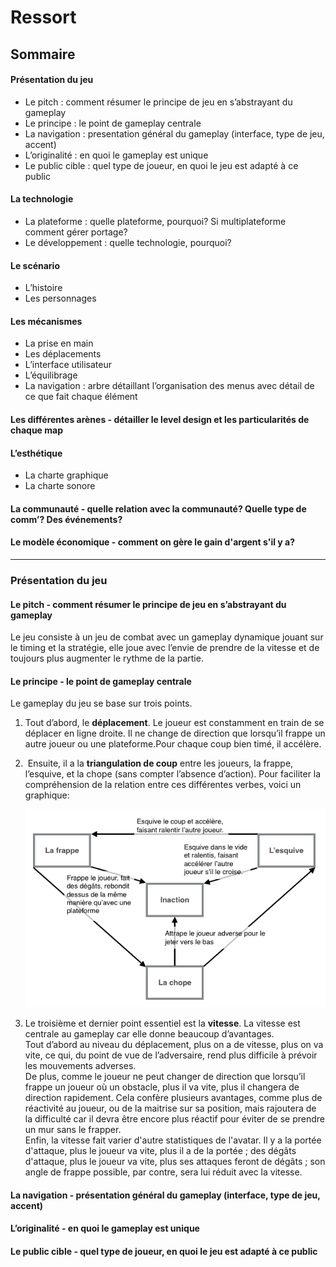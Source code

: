 # Ressort

## Sommaire

#### Présentation du jeu
  - Le pitch : comment résumer le principe de jeu en s’abstrayant du gameplay
  - Le principe : le point de gameplay centrale
  - La navigation : presentation général du gameplay (interface, type de jeu, accent)
  - L’originalité : en quoi le gameplay est unique
  - Le public cible : quel type de joueur, en quoi le jeu est adapté à ce public

#### La technologie
  - La plateforme : quelle plateforme, pourquoi? Si multiplateforme comment gérer portage?
  - Le développement : quelle technologie, pourquoi?

#### Le scénario
  - L’histoire
  - Les personnages

#### Les mécanismes
  - La prise en main
  - Les déplacements
  - L’interface utilisateur
  - L’équilibrage
  - La navigation : arbre détaillant l’organisation des menus avec détail de ce que fait chaque élément

#### Les différentes arènes - détailler le level design et les particularités de chaque map

#### L’esthétique
  - La charte graphique
  - La charte sonore

#### La communauté - quelle relation avec la communauté? Quelle type de comm’? Des événements?

#### Le modèle économique - comment on gère le gain d'argent s'il y a?

___

### Présentation du jeu

#### Le pitch - comment résumer le principe de jeu en s’abstrayant du gameplay

Le jeu consiste à un jeu de combat avec un gameplay dynamique jouant sur le timing et la stratégie, elle joue avec l’envie de prendre de la vitesse et de toujours plus augmenter le rythme de la partie.

#### Le principe - le point de gameplay centrale

Le gameplay du jeu se base sur trois points.
1. Tout d’abord, le **déplacement**. Le joueur est constamment en train de se déplacer en ligne droite. Il ne change de direction que lorsqu’il frappe un autre joueur ou une plateforme.Pour chaque coup bien timé, il accélère.
2.  Ensuite, il a la **triangulation de coup** entre les joueurs, la frappe, l’esquive, et la chope (sans compter l’absence d’action). Pour faciliter la compréhension de la relation entre ces différentes verbes, voici un graphique:

    ![diagramme de la triangulation des coups](img/diagramme_tringulation_coup.png)

3. Le troisième et dernier point essentiel est la **vitesse**. La vitesse est centrale au gameplay car elle donne beaucoup d’avantages.  
Tout d’abord au niveau du déplacement, plus on a de vitesse, plus on va vite, ce qui, du point de vue de l’adversaire, rend plus difficile à prévoir les mouvements adverses.  
De plus, comme le joueur ne peut changer de direction que lorsqu’il frappe un joueur où un obstacle, plus il va vite, plus il changera de direction rapidement. Cela confère plusieurs avantages, comme plus de réactivité au joueur, ou de la maitrise sur sa position, mais rajoutera de la difficulté car il devra être encore plus réactif pour éviter de se prendre un mur sans le frapper.  
Enfin, la vitesse fait varier d'autre statistiques de l'avatar. Il y a la portée d'attaque, plus le joueur va vite, plus il a de la portée ; des dégâts d'attaque, plus le joueur va vite, plus ses attaques feront de dégâts ; son angle de frappe possible, par contre, sera lui réduit avec la vitesse.



#### La navigation - présentation général du gameplay (interface, type de jeu, accent)
#### L’originalité - en quoi le gameplay est unique
#### Le public cible - quel type de joueur, en quoi le jeu est adapté à ce public
